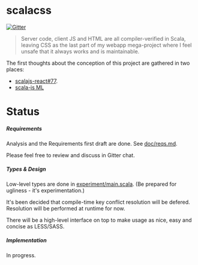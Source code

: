 # scalacss

[![Gitter](https://badges.gitter.im/Join%20Chat.svg)](https://gitter.im/japgolly/scalacss?utm_source=badge&utm_medium=badge&utm_campaign=pr-badge&utm_content=badge)


> Server code, client JS and HTML are all compiler-verified in Scala, leaving CSS as the last part of my webapp mega-project where I feel unsafe that it always works and is maintainable.

The first thoughts about the conception of this project are gathered in two places:
* [scalajs-react#77](https://github.com/japgolly/scalajs-react/issues/77).
* [scala-js ML](https://groups.google.com/forum/#!folder/Scala/scala-js/IzCn1xfoFWs)


# Status

##### Requirements

Analysis and the Requirements first draft are done.
See [doc/reqs.md](https://github.com/japgolly/scalacss/blob/master/doc/reqs.md).

Please feel free to review and discuss in Gitter chat.

##### Types & Design

Low-level types are done in [experiment/main.scala](https://github.com/japgolly/scalacss/blob/master/experiment/main.scala).
(Be prepared for ugliness - it's experimentation.)

It's been decided that compile-time key conflict resolution will be defered. Resolution will be performed at runtime for now.

There will be a high-level interface on top to make usage as nice, easy and concise as LESS/SASS.

##### Implementation

In progress.
